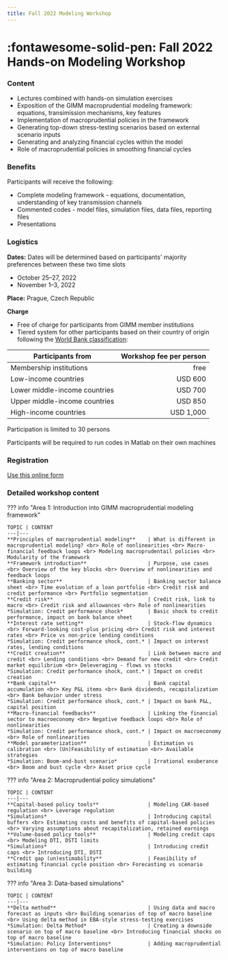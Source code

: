 ```yaml
--- 
title: Fall 2022 Modeling Workshop
---
```


# :fontawesome-solid-pen: Fall 2022 Hands-on Modeling Workshop


### Content

* Lectures combined with hands-on simulation exercises
* Exposition of the GIMM macroprudential modeling framework: equations, transimission mechanisms, key features
* Implementation of macroprudential policies in the framework
* Generating top-down stress-testing scenarios based on external scenario inputs
* Generating and analyzing financial cycles within the model
* Role of macroprudential policies in smoothing financial cycles


### Benefits

Participants will receive the following:

* Complete modeling framework - equations, documentation, understanding of key transmission channels
* Commented codes - model files, simulation files, data files, reporting files
* Presentations


### Logistics

**Dates:** Dates will be determined based on participants' majority preferences between these two time slots

* October 25–27, 2022
* November 1–3, 2022


**Place:** Prague, Czech Republic


**Charge**

* Free of charge for participants from GIMM member institutions
* Tiered system for other participants based on their country of origin following the [World Bank classification](https://datatopics.worldbank.org/world-development-indicators/the-world-by-income-and-region.html):

| Participants from | Workshop fee per person |
|---|---:|
| Membership institutions | free |
| Low-income countries | USD 600 |
| Lower middle-income countries | USD 700 |
| Upper middle-income countries | USD 850 |
| High-income countries | USD 1,000 |


Participation is limited to 30 persons

Participants will be required to run codes in Matlab on their own machines


### Registration

[Use this online form](https://forms.monday.com/forms/ca9e6c480ec5d2f37aeb7497408d8d4c?r=use1)
 
### Detailed workshop content
??? info "Area 1: Introduction into GIMM macroprudential modeling framework" 

    TOPIC | CONTENT
    ---|---
    **Principles of macroprudential modeling**    | What is different in macroprudential modeling? <br> Role of nonlinearities <br> Macro-financial feedback loops <br> Modeling macroprudentail policies <br> Modularity of the framework
    **Framework introduction**                    | Purpose, use cases <br> Overview of the key blocks <br> Overview of nonlinearities and feedback loops
    **Banking sector**                            | Banking sector balance sheet <br> Time evolution of a loan portfolio <br> Credit risk and credit performance <br> Portfolio segmentation
    **Credit risk**                               | Credit risk, link to macro <br> Credit risk and allowances <br> Role of nonlinearities
    *Simulation: Credit performance shock*        | Basic shock to credit performance, impact on bank balance sheet
    **Interest rate setting**                     | Stock-flow dynamics <br> Forward-looking cost-plus pricing <br> Credit risk and interest rates <br> Price vs non-price lending conditions
    *Simulation: Credit performance shock, cont.* | Impact on interest rates, lending conditions
    **Credit creation**                           | Link between macro and credit <br> Lending conditions <br> Demand for new credit <br> Credit market equilibrium <br> Deleveraging - flows vs stocks 
    *Simulation: Credit performance shock, cont.* | Impact on credit creation
    **Bank capital**                              | Bank capital accumulation <br> Key P&L items <br> Bank dividends, recapitalization <br> Bank behavior under stress
    *Simulation: Credit performance shock, cont.* | Impact on bank P&L, capital position
    **Macro-financial feedbacks**                 | Linking the financial sector to macroeconomy <br> Negative feedback loops <br> Role of nonlinearities
    *Simulation: Credit performance shock, cont.* | Impact on macroeconomy <br> Role of nonlinearities
    **Model parameterization**                    | Estimation vs calibration <br> (Un)Feasibility of estimation <br> Available strategies
    *Simulation: Boom-and-bust scenario*          | Irrational exuberance <br> Boom and bust cycle <br> Asset price cycle
 
 
??? info "Area 2: Macroprudential policy simulations"

    TOPIC | CONTENT
    ---|---
    **Capital-based policy tools**                | Modeling CAR-based regulation <br> Leverage regulation
    *Simulations*                                 | Introducing capital buffers <br> Estimating costs and benefits of capital-based policies <br> Varying assumptions about recapitalization, retained earnings
    **Volume-based policy tools**                 | Modeling credit caps <br> Modeling DTI, DSTI limits
    *Simulations*                                 | Introducing credit caps <br> Introducing DTI, DSTI
    **Credit gap (un)estimability**               | Feasibility of estimating financial cycle position <br> Forecasting vs scenario building
 
??? info "Area 3: Data-based simulations"

    TOPIC | CONTENT
    ---|---
    **Delta method**                              | Using data and macro forecast as inputs <br> Building scenarios of top of macro baseline <br> Using delta method in EBA-style stress-testing exercises
    *Simulation: Delta Method*                    | Creating a downside scenario on top of macro baseline <br> Introducing financial shocks on top of macro baseline
    *Simulation: Policy Interventions*            | Adding macroprudential interventions on top of macro baseline

